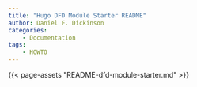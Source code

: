 ```yaml
---
title: "Hugo DFD Module Starter README"
author: Daniel F. Dickinson
categories:
    - Documentation
tags:
    - HOWTO
---
```

{{< page-assets "README-dfd-module-starter.md" >}}